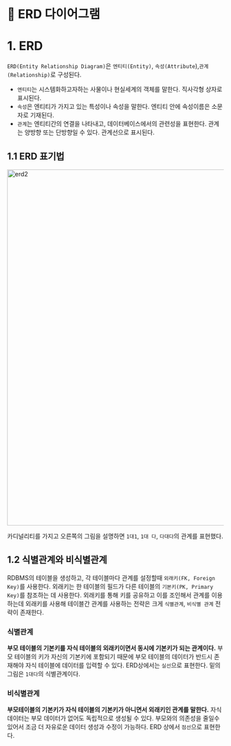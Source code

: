 
# 📌 ERD 다이어그램

# 1. ERD

`ERD(Entity Relationship Diagram)`은 `엔티티(Entity)`, `속성(Attribute`),`관계(Relationship)`로 구성된다.

- `엔티티`는 시스템화하고자하는 사물이나 현실세계의 객체를 말한다. 직사각형 상자로 표시된다.
- `속성`은 엔티티가 가지고 있는 특성이나 속성을 말한다. 엔티티 안에 속성이름은 소문자로 기재된다.
- `관계`는 엔티티간의 연결을 나타내고, 데이터베이스에서의 관련성을 표현한다. 관계는 양방향 또는 단방향일 수 있다. 관계선으로 표시된다.

## 1.1 ERD 표기법

<img width="827" alt="erd2" src="https://github.com/princenim/TIL/assets/59499600/a5efc337-9c93-46ad-b144-c37e93ff4fd0">


카디널리티를 가지고 오른쪽의 그림을 설명하면 `1대1`, `1대 다`, `다대다`의 관계를 표현했다.

## 1.2 식별관계와 비식별관계

RDBMS의 테이블을 생성하고, 각 테이블마다 관계를 설정할때 `외래키(FK, Foreign Key)`를 사용한다. 외래키는 한 테이블의 필드가 다른 테이블의 `기본키(PK, Primary Key)`를 참조하는 데 사용한다.  외래키를 통해 키를 공유하고 이를 조인해서 관계를 이용하는데 외래키를 사용해 테이블간 관계를 사용하는 전략은 크게 `식별관계`, `비식별 관계` 전략이 존재한다.

### 식별관계

**부모 테이블의 기본키를 자식 테이블의 외래키이면서 동시에 기본키가 되는 관계이다.** 부모 테이블의 키가 자신의 기본키에 포함되기 때문에 부모 테이블의 데이터가 반드시 존재해야 자식 테이블에 데이터를 입력할 수 있다. ERD상에서는 `실선`으로 표현한다. 밑의 그림은 `1대다`의 식별관계이다.



### 비식별관계

**부모테이블의 기본키가 자식 테이블의 기본키가 아니면서 외래키인 관계를 말한다.**  자식 데이터는 부모 데이터가 없어도 독립적으로 생성될 수 있다. 부모와의 의존성을 줄일수 있어서 조금 더 자유로운 데이터 생성과 수정이 가능하다. ERD 상에서 `점선`으로 표현한다.